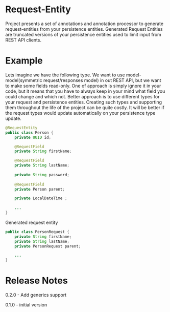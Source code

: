 # Request-Entity
Project presents a set of annotations and annotation processor to generate request-entities from your persistence entities.
Generated Request Entities are truncated versions of your persistence entities used to limit input from REST API clients.

# Example
Lets imagine we have the following type. We want to use model-model(symmetric request/responses model) in out REST API, 
but we want to make some fields read-only. One of approach is simply ignore it in your code, but it means that you have 
to always keep in your mind what field you could change and which not. Better approach is to use different types for your
request and persistence entities. Creating such types and supporting them throughout the life of the project can be quite costly. 
It will be better if the request types would update automatically on your persistence type update. 

```java
@RequestEntity
public class Person {
    private UUID id;

    @RequestField
    private String firstName;

    @RequestField
    private String lastName;
    
    private String password;
    
    @RequestField
    private Person parent;

    private LocalDateTime ;
    
    ...
}
```

Generated request entity
```java
public class PersonRequest {
    private String firstName;
    private String lastName;
    private PersonRequest parent;

    ...
}
```

# Release Notes

0.2.0 - Add generics support

0.1.0 - initial version
